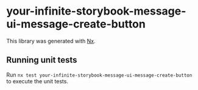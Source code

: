 # your-infinite-storybook-message-ui-message-create-button

This library was generated with [Nx](https://nx.dev).

## Running unit tests

Run `nx test your-infinite-storybook-message-ui-message-create-button` to execute the unit tests.
